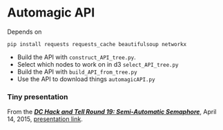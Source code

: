 # Automagic API

Depends on 

    pip install requests requests_cache beautifulsoup networkx

+ Build the API with `construct_API_tree.py`.
+ Select which nodes to work on in d3 `select_API_tree.py`
+ Build the API with `build_API_from_tree.py`
+ Use the API to download things `automagicAPI.py`

### Tiny presentation

From the ***[DC Hack and Tell Round 19: Semi-Automatic Semaphore](http://www.meetup.com/DC-Hack-and-Tell/events/220231723/)***, April 14, 2015, [presentation link](http://thoppe.github.io/automagic-api/index.html).


    